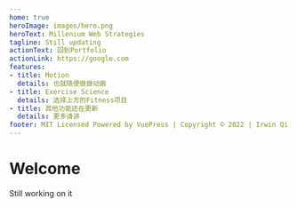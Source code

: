 ```yaml
---
home: true
heroImage: images/hero.png
heroText: Millenium Web Strategies
tagline: Still updating
actionText: 回到Portfolio
actionLink: https://google.com
features:
- title: Motion
  details: 也就随便做做动画
- title: Exercise Science
  details: 选择上方的Fitness项目
- title: 其他功能还在更新
  details: 更多请讲
footer: MIT Licensed Powered by VuePress | Copyright © 2022 | Irwin Qi
---
```


# Welcome 
Still working on it 

